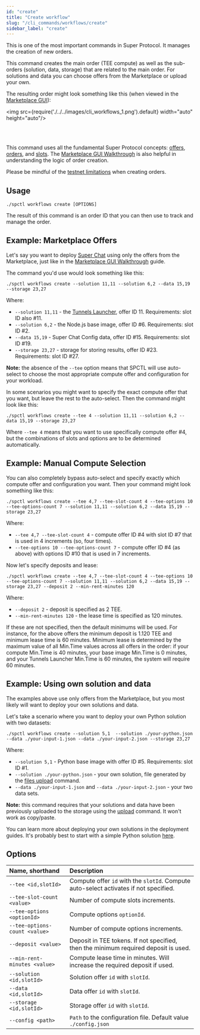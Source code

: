 ```yaml
---
id: "create"
title: "Create workflow"
slug: "/cli_commands/workflows/create"
sidebar_label: "create"
---
```


This is one of the most important commands in Super Protocol. It manages the creation of new orders.

This command creates the main order (TEE compute) as well as the sub-orders (solution, data, storage) that are related to the main order. For solutions and data you can choose offers from the Marketplace or upload your own.

The resulting order might look something like this (when viewed in the [Marketplace GUI](/developers/marketplace)):

<img src={require('./../../images/cli_workflows_1.png').default} width="auto" height="auto"/>

<br/>
<br/>

This command uses all the fundamental Super Protocol concepts: [offers](/developers/fundamentals/offers), [orders](/developers/fundamentals/orders), and [slots](/developers/fundamentals/slots). The [Marketplace GUI Walkthrough](/developers/marketplace/walkthrough) is also helpful in understanding the logic of order creation.

Please be mindful of the [testnet limitations](/testnet/limitations) when creating orders.

## Usage

```
./spctl workflows create [OPTIONS]
```

The result of this command is an order ID that you can then use to track and manage the order.

## Example: Marketplace Offers

Let's say you want to deploy [Super Chat](/developers/offers/superchat) using only the offers from the Marketplace, just like in the [Marketplace GUI Walkthrough](/developers/marketplace/walkthrough) guide.

The command you'd use would look something like this:

```
./spctl workflows create --solution 11,11 --solution 6,2 --data 15,19 --storage 23,27
```

Where:
* `--solution 11,11` - the [Tunnels Launcher](/developers/offers/launcher), offer ID 11. Requirements: slot ID also #11.
* `--solution 6,2` - the Node.js base image, offer ID #6. Requirements: slot ID #2.
* `--data 15,19` - Super Chat Config data, offer ID #15. Requirements: slot ID #19.
* `--storage 23,27` - storage for storing results, offer ID #23. Requirements: slot ID #27.

**Note:** the absence of the `--tee` option means that SPCTL will use auto-select to choose the most appropriate compute offer and configuration for your workload.

In some scenarios you might want to specify the exact compute offer that you want, but leave the rest to the auto-select. Then the command might look like this:

```
./spctl workflows create --tee 4 --solution 11,11 --solution 6,2 --data 15,19 --storage 23,27
```

Where `--tee 4` means that you want to use specifically compute offer #4, but the combinations of slots and options are to be determined automatically.

## Example: Manual Compute Selection

You can also completely bypass auto-select and specify exactly which compute offer and configuration you want. Then your command might look something like this:

```
./spctl workflows create --tee 4,7 --tee-slot-count 4 --tee-options 10 --tee-options-count 7 --solution 11,11 --solution 6,2 --data 15,19 --storage 23,27
```
Where:
* `--tee 4,7 --tee-slot-count 4` - compute offer ID #4 with slot ID #7 that is used in 4 increments (so, four times).
* `--tee-options 10 --tee-options-count 7` - compute offer ID #4 (as above) with options ID #10 that is used in 7 increments.

Now let's specify deposits and lease:

```
./spctl workflows create --tee 4,7 --tee-slot-count 4 --tee-options 10 --tee-options-count 7 --solution 11,11 --solution 6,2 --data 15,19 --storage 23,27 --deposit 2 --min-rent-minutes 120
```

Where:
* `--deposit 2` - deposit is specified as 2 TEE. 
* `--min-rent-minutes 120` - the lease time is specified as 120 minutes. 

If these are not specified, then the default minimums will be used. For instance, for the above offers the minimum deposit is 1.120 TEE and minimum lease time is 60 minutes. Minimum lease is determined by the maximum value of all Min.Time values across all offers in the order: if your compute Min.Time is 40 minutes, your base image Min.Time is 0 minutes, and your Tunnels Launcher Min.Time is 60 minutes, the system will require 60 minutes. 


## Example: Using own solution and data

The examples above use only offers from the Marketplace, but you most likely will want to deploy your own solutions and data. 

Let's take a scenario where you want to deploy your own Python solution with two datasets: 

```
./spctl workflows create --solution 5,1  --solution ./your-python.json --data ./your-input-1.json --data ./your-input-2.json --storage 23,27
```

Where:

* `--solution 5,1` - Python base image with offer ID #5. Requirements: slot ID #1.
* `--solution ./your-python.json` - your own solution, file generated by the [files upload](/developers/cli_commands/files/upload) command.
* `--data ./your-input-1.json` and `--data ./your-input-2.json` - your two data sets.

**Note:** this command requires that your solutions and data have been previously uploaded to the storage using the [upload](/developers/cli_commands/files/upload) command. It won't work as copy/paste.

You can learn more about deploying your own solutions in the deployment guides. It's probably best to start with a simple Python solution [here](/developers/deployment_guides/python).

## Options

|**Name, shorthand**|**Description**|
| :- | :- |
|`--tee <id,slotId>`|Compute offer `id` with the `slotId`. Compute auto-select activates if not specified.|
|`--tee-slot-count <value>`|Number of compute slots increments.|
|`--tee-options <optionId>`|Compute options `optionId`.|
|`--tee-options-count <value>`|Number of compute options increments.|
|`--deposit <value>`|Deposit in TEE tokens. If not specified, then the minimum required deposit is used.|
|`--min-rent-minutes <value>`|Compute lease time in minutes. Will increase the required deposit if used. |
|`--solution <id,slotId>`|Solution offer `id` with `slotId`.|
|`--data <id,slotId>`|Data offer `id` with `slotId`.|
|`--storage <id,slotId>`|Storage offer `id` with `slotId`.|
|`--config <path>`|`Path` to the configuration file. Default value `./config.json`|


